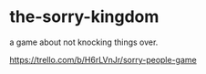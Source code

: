 # the-sorry-kingdom
 a game about not knocking things over.


https://trello.com/b/H6rLVnJr/sorry-people-game
